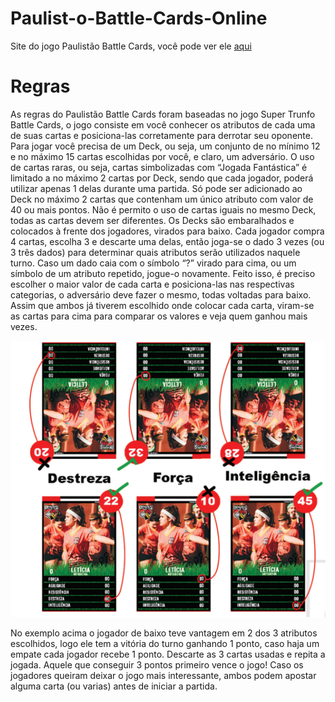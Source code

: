# Paulist-o-Battle-Cards-Online
Site do jogo Paulistão Battle Cards, você pode ver ele <a href="https://bsad79.github.io/PBC/">aqui</a>

<h1>Regras</h1>

<p>As regras do Paulistão Battle Cards foram baseadas no jogo Super Trunfo Battle Cards, o jogo consiste em você 
conhecer os atributos de cada uma de suas cartas e posiciona-las corretamente para derrotar seu oponente.
 Para jogar você precisa de um Deck, ou seja, um conjunto de no mínimo 12 e no máximo 15 cartas escolhidas 
por você, e claro, um adversário. O uso de cartas raras, ou seja, cartas simbolizadas com “Jogada Fantástica” 
é limitado a no máximo 2 cartas por Deck, sendo que cada jogador, poderá utilizar apenas 1 delas durante uma 
partida. Só pode ser adicionado ao Deck no máximo 2 cartas que contenham um único atributo com valor de 40 
ou mais pontos. Não é permito o uso de cartas iguais no mesmo Deck, todas as cartas devem ser diferentes.
 Os Decks são embaralhados e colocados à frente dos jogadores, virados para baixo. Cada jogador 
compra 4 cartas, escolha 3 e descarte uma delas, então joga-se o dado 3 vezes (ou 3 três dados) 
para determinar quais atributos serão utilizados naquele turno. Caso um dado caia com o símbolo 
“?” virado para cima, ou um símbolo de um atributo repetido, jogue-o novamente. Feito isso, é preciso 
escolher o maior valor de cada carta e posiciona-las nas respectivas categorias, o adversário deve 
fazer o mesmo, todas voltadas para baixo. Assim que ambos já tiverem escolhido onde colocar 
cada carta, viram-se as cartas para cima para comparar os valores e veja quem ganhou mais vezes.</p>

<img src="Regras.png" alt="Exemplo">

<p>No exemplo acima o jogador de baixo teve vantagem em 2 dos 3 atributos escolhidos, logo ele tem a vitória 
do turno ganhando 1 ponto, caso haja um empate cada jogador recebe 1 ponto. Descarte as 3 cartas usadas 
e repita a jogada. Aquele que conseguir 3 pontos primeiro vence o jogo! Caso os jogadores queiram deixar 
o jogo mais interessante, ambos podem apostar alguma carta (ou varias) antes de iniciar a partida.</p>

